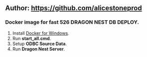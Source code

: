 ## Author: https://github.com/alicestoneprod

### Docker image for fast 526 DRAGON NEST DB DEPLOY.

1. Install [Docker for Windows](https://www.docker.com/products/docker-desktop/).
2. Run **start_all.cmd**.
3. Setup **ODBC Source Data**.
4. Run **Dragon Nest Server**.
